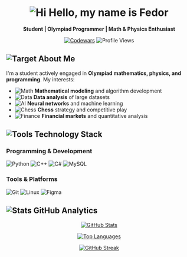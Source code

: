 <div align="center">

# <img src="https://api.iconify.design/tabler:hand-stop.svg?width=32&height=32" alt="Hi" /> Hello, my name is Fedor

**Student | Olympiad Programmer | Math & Physics Enthusiast**

[![Codewars](https://img.shields.io/badge/Codewars-B1361E?logo=codewars&logoColor=white)](https://www.codewars.com/users/Gendalf966)
![Profile Views](https://komarev.com/ghpvc/?username=programmist966&color=blue&style=flat-square)
</div>

## <img src="https://api.iconify.design/tabler:target-arrow.svg?width=24&height=24" alt="Target" /> About Me

I'm a student actively engaged in **Olympiad mathematics, physics, and programming**. My interests:

- <img src="https://api.iconify.design/tabler:math.svg?width=18&height=18" alt="Math" /> **Mathematical modeling** and algorithm development
- <img src="https://api.iconify.design/tabler:chart-bar.svg?width=18&height=18" alt="Data" /> **Data analysis** of large datasets  
- <img src="https://api.iconify.design/tabler:brain.svg?width=18&height=18" alt="AI" /> **Neural networks** and machine learning
- <img src="https://api.iconify.design/tabler:chess-queen.svg?width=18&height=18" alt="Chess" /> **Chess** strategy and competitive play
- <img src="https://api.iconify.design/tabler:chart-line.svg?width=18&height=18" alt="Finance" /> **Financial markets** and quantitative analysis

## <img src="https://api.iconify.design/tabler:tools.svg?width=24&height=24" alt="Tools" /> Technology Stack

### **Programming & Development**
<p>
  <img src="https://img.shields.io/badge/Python-3776AB?style=for-the-badge&logo=python&logoColor=white" alt="Python"/>
  <img src="https://img.shields.io/badge/C++-00599C?style=for-the-badge&logo=c%2B%2B&logoColor=white" alt="C++"/>
  <img src="https://img.shields.io/badge/C%23-239120?style=for-the-badge&logo=c-sharp&logoColor=white" alt="C#"/>
  <img src="https://img.shields.io/badge/MySQL-4479A1?style=for-the-badge&logo=mysql&logoColor=white" alt="MySQL"/>
</p>

### **Tools & Platforms**
<p>
  <img src="https://img.shields.io/badge/Git-F05032?style=for-the-badge&logo=git&logoColor=white" alt="Git"/>
  <img src="https://img.shields.io/badge/Linux-FCC624?style=for-the-badge&logo=linux&logoColor=black" alt="Linux"/>
  <img src="https://img.shields.io/badge/Figma-F24E1E?style=for-the-badge&logo=figma&logoColor=white" alt="Figma"/>
</p>


## <img src="https://api.iconify.design/tabler:chart-dots.svg?width=24&height=24" alt="Stats" /> GitHub Analytics

<div align="center">

[![GitHub Stats](https://github-readme-stats.vercel.app/api?username=programmist966&show_icons=true&theme=radical&hide_border=true)](https://github.com/anuraghazra/github-readme-stats)

[![Top Languages](https://github-readme-stats.vercel.app/api/top-langs/?username=programmist966&layout=compact&theme=radical&hide_border=true)](https://github.com/anuraghazra/github-readme-stats)

[![GitHub Streak](https://streak-stats.demolab.com/?user=programmist966&theme=radical&hide_border=true)](https://git.io/streak-stats)

</div>

